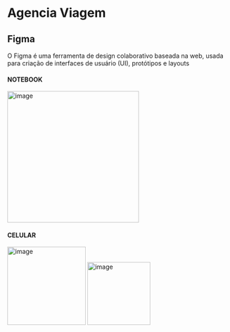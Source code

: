# Agencia Viagem

## Figma
O Figma é uma ferramenta de design colaborativo baseada na web, usada para criação de interfaces de usuário (UI), protótipos e layouts

#### NOTEBOOK
<img width="299" alt="image" src="https://github.com/user-attachments/assets/e5429ff7-69d3-40d2-82d6-d9ecd0685f38" />

#### CELULAR
<img width="178" alt="image" src="https://github.com/user-attachments/assets/14748d00-1e97-4943-8161-1e0bd9b55d11" />
<img width="143" alt="image" src="https://github.com/user-attachments/assets/ea75ad78-3951-4296-9b36-c19b3f22d25d" />



